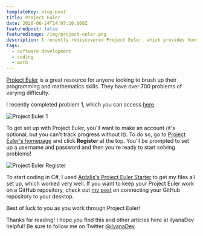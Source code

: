```yaml
---
templateKey: blog-post
title: Project Euler
date: 2020-06-24T14:07:10.000Z
featuredpost: false
featuredimage: /img/project-euler.png
description: I recently rediscovered Project Euler, which provides hundreds of excellent mathematics/coding problems.
tags:
  - software development
  - coding
  - math
---
```


[Project Euler](https://projecteuler.net/) is a great resource for anyone looking to brush up their programming and mathematics skills. They have over 700 problems of varying difficulty.

I recently completed problem 1, which you can access [here](https://projecteuler.net/problem=1).

![Project Euler 1](/img/project-euler-1.png "Project Euler 1")

To get set up with Project Euler, you'll want to make an account (it's optional, but you can't track progress without it). To do so, go to [Project Euler's homepage](https://projecteuler.net/) and click **Register** at the top. You'll be prompted to set up a username and password and then you're ready to start solving problems!

![Project Euler Register](/img/project-euler-register.png "Project Euler Register")

To start coding in C#, I used [Ardalis's Project Euler Starter](https://github.com/ardalis/EulerCSharpStarter) to get my files all set up, which worked very well. If you want to keep your Project Euler work on a GitHub repository, check out [my post](https://ilyana.dev/blog/2020-06-24-connecting-github/) on connecting your GitHub repository to your desktop.

Best of luck to you as you work through Project Euler!

Thanks for reading! I hope you find this and other articles here at ilyanaDev helpful! Be sure to follow me on Twitter [@ilyanaDev](https://twitter.com/ilyanaDev).
